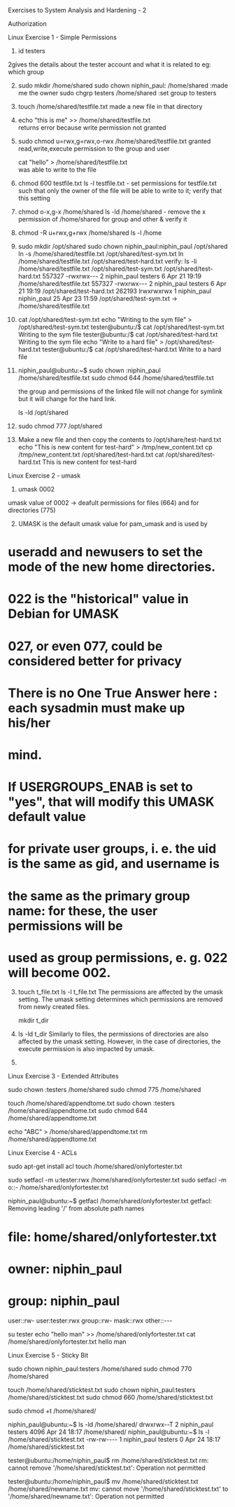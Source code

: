 Exercises to System Analysis and Hardening - 2

Authorization

Linux Exercise 1 - Simple Permissions

1. id testers
	
 2gives the details about the tester account and what it is related to eg: 	which group

2. sudo mkdir /home/shared
   sudo chown niphin_paul: /home/shared  :made me the owner
   sudo chgrp testers /home/shared :set group to testers

3. touch /home/shared/testfile.txt
	made a new file in that directory

4. echo "this is me" >> /home/shared/testfile.txt	
	returns error because write permission not granted

5. sudo chmod u=rwx,g=rwx,o-rwx /home/shared/testfile.txt
	granted read,write,execute permission to the group and user
    
   cat "hello" > /home/shared/testfile.txt	
	was able to write to the file

6. chmod 600 testfile.txt
	ls -l testfile.txt - set permissions for testfile.txt such that only the owner of the file will be able to write to it; verify that this setting

7. chmod o-x,g-x /home/shared
	ls -ld /home/shared - remove the x permission of /home/shared for group and other & verify it

8. chmod -R u+rwx,g+rwx /home/shared
	ls -l /home

9. sudo mkdir /opt/shared
   sudo chown niphin_paul:niphin_paul /opt/shared
   ln -s /home/shared/testfile.txt /opt/shared/test-sym.txt
   ln /home/shared/testfile.txt /opt/shared/test-hard.txt
	verify: 
		ls -li /home/shared/testfile.txt /opt/shared/test-sym.txt /opt/shared/test-hard.txt
557327 -rwxrwx--- 2 niphin_paul testers      6 Apr 21 19:19 /home/shared/testfile.txt
557327 -rwxrwx--- 2 niphin_paul testers      6 Apr 21 19:19 /opt/shared/test-hard.txt
262193 lrwxrwxrwx 1 niphin_paul niphin_paul 25 Apr 23 11:59 /opt/shared/test-sym.txt -> /home/shared/testfile.txt                                                                               

10. cat /opt/shared/test-sym.txt
    echo "Writing to the sym file" > /opt/shared/test-sym.txt
    tester@ubuntu:/$ cat /opt/shared/test-sym.txt
Writing to the sym file
    tester@ubuntu:/$ cat /opt/shared/test-hard.txt
Writing to the sym file
    echo "Write to a hard file" > /opt/shared/test-hard.txt
    tester@ubuntu:/$ cat /opt/shared/test-hard.txt
Write to a hard file

11. niphin_paul@ubuntu:~$ sudo chown :niphin_paul /home/shared/testfile.txt
    sudo chmod 644 /home/shared/testfile.txt

    the group and permissions of the linked file will not change for symlink but it will change for the hard link. 

	ls -ld /opt/shared

11. sudo chmod 777 /opt/shared

12. Make a new file and then copy the contents to /opt/share/test-hard.txt
     echo "This is new content for test-hard" > /tmp/new_content.txt
     cp /tmp/new_content.txt /opt/shared/test-hard.txt
     cat /opt/shared/test-hard.txt 
This is new content for test-hard


Linux Exercise 2 - umask

1. umask
	0002

umask value of 0002 -> deafult permissions for files (664) and for directories (775)

2. UMASK is the default umask value for pam_umask and is used by
# useradd and newusers to set the mode of the new home directories.
# 022 is the "historical" value in Debian for UMASK
# 027, or even 077, could be considered better for privacy
# There is no One True Answer here : each sysadmin must make up his/her
# mind.
#
# If USERGROUPS_ENAB is set to "yes", that will modify this UMASK default value
# for private user groups, i. e. the uid is the same as gid, and username is
# the same as the primary group name: for these, the user permissions will be
# used as group permissions, e. g. 022 will become 002.

3. touch t_file.txt
	ls -l t_file.txt 
	The permissions are affected by the umask setting. The umask setting determines which permissions are removed from newly created files.
   
   mkdir t_dir
4.	ls -ld t_dir
	Similarly to files, the permissions of directories are also affected by the umask setting. However, in the case of directories, the execute permission is also impacted by umask.

5.

Linux Exercise 3 - Extended Attributes

sudo chown :testers /home/shared
sudo chmod 775 /home/shared

touch /home/shared/appendtome.txt
sudo chown :testers /home/shared/appendtome.txt 
sudo chmod 644 /home/shared/appendtome.txt 

echo "ABC" > /home/shared/appendtome.txt
rm /home/shared/appendtome.txt

Linux Exercise 4 - ACLs

sudo apt-get install acl
touch /home/shared/onlyfortester.txt

sudo setfacl -m u:tester:rwx /home/shared/onlyfortester.txt 
sudo setfacl -m o::-  /home/shared/onlyfortester.txt 

niphin_paul@ubuntu:~$ getfacl /home/shared/onlyfortester.txt 
getfacl: Removing leading '/' from absolute path names
# file: home/shared/onlyfortester.txt
# owner: niphin_paul
# group: niphin_paul
user::rw-
user:tester:rwx
group::rw-
mask::rwx
other::---

su tester
echo "hello man" >> /home/shared/onlyfortester.txt
cat /home/shared/onlyfortester.txt 
hello man

Linux Exercise 5 - Sticky Bit

sudo chown niphin_paul:testers /home/shared
sudo chmod 770 /home/shared

touch /home/shared/sticktest.txt
sudo chown niphin_paul:testers /home/shared/sticktest.txt 
sudo chmod 660 /home/shared/sticktest.txt

sudo chmod +t /home/shared/

niphin_paul@ubuntu:~$ ls -ld /home/shared/
drwxrwx--T 2 niphin_paul testers 4096 Apr 24 18:17 /home/shared/
niphin_paul@ubuntu:~$ ls -l /home/shared/sticktest.txt 
-rw-rw---- 1 niphin_paul testers 0 Apr 24 18:17 /home/shared/sticktest.txt


tester@ubuntu:/home/niphin_paul$ rm /home/shared/sticktest.txt 
rm: cannot remove '/home/shared/sticktest.txt': Operation not permitted

tester@ubuntu:/home/niphin_paul$ mv /home/shared/sticktest.txt /home/shared/newname.txt
mv: cannot move '/home/shared/sticktest.txt' to '/home/shared/newname.txt': Operation not permitted
